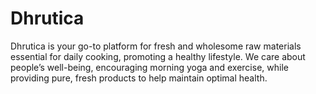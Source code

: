 # Dhrutica
Dhrutica is your go-to platform for fresh and wholesome raw materials essential for daily cooking, promoting a healthy lifestyle. We care about people’s well-being, encouraging morning yoga and exercise, while providing pure, fresh products to help maintain optimal health.
